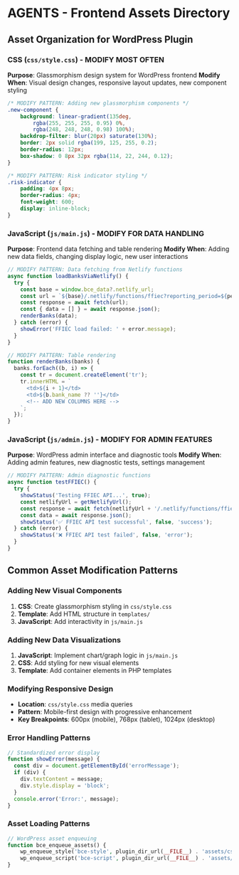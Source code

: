 # AGENTS - Frontend Assets Directory

## Asset Organization for WordPress Plugin

### CSS (`css/style.css`) - **MODIFY MOST OFTEN**
**Purpose**: Glassmorphism design system for WordPress frontend
**Modify When**: Visual design changes, responsive layout updates, new component styling

```css
/* MODIFY PATTERN: Adding new glassmorphism components */
.new-component {
    background: linear-gradient(135deg, 
        rgba(255, 255, 255, 0.95) 0%, 
        rgba(248, 248, 248, 0.98) 100%);
    backdrop-filter: blur(20px) saturate(130%);
    border: 2px solid rgba(199, 125, 255, 0.2);
    border-radius: 12px;
    box-shadow: 0 8px 32px rgba(114, 22, 244, 0.12);
}

/* MODIFY PATTERN: Risk indicator styling */
.risk-indicator {
    padding: 4px 8px;
    border-radius: 4px;
    font-weight: 600;
    display: inline-block;
}
```

### JavaScript (`js/main.js`) - **MODIFY FOR DATA HANDLING**
**Purpose**: Frontend data fetching and table rendering
**Modify When**: Adding new data fields, changing display logic, new user interactions

```javascript
// MODIFY PATTERN: Data fetching from Netlify functions
async function loadBanksViaNetlify() {
  try {
    const base = window.bce_data?.netlify_url;
    const url = `${base}/.netlify/functions/ffiec?reporting_period=${period}&top=100`;
    const response = await fetch(url);
    const { data = [] } = await response.json();
    renderBanks(data);
  } catch (error) {
    showError('FFIEC load failed: ' + error.message);
  }
}

// MODIFY PATTERN: Table rendering
function renderBanks(banks) {
  banks.forEach((b, i) => {
    const tr = document.createElement('tr');
    tr.innerHTML = `
      <td>${i + 1}</td>
      <td>${b.bank_name ?? ''}</td>
      <!-- ADD NEW COLUMNS HERE -->
    `;
  });
}
```

### JavaScript (`js/admin.js`) - **MODIFY FOR ADMIN FEATURES**
**Purpose**: WordPress admin interface and diagnostic tools
**Modify When**: Adding admin features, new diagnostic tests, settings management

```javascript
// MODIFY PATTERN: Admin diagnostic functions
async function testFFIEC() {
  try {
    showStatus('Testing FFIEC API...', true);
    const netlifyUrl = getNetlifyUrl();
    const response = await fetch(netlifyUrl + '/.netlify/functions/ffiec?test=true');
    const data = await response.json();
    showStatus('✅ FFIEC API test successful', false, 'success');
  } catch (error) {
    showStatus('❌ FFIEC API test failed', false, 'error');
  }
}
```

## Common Asset Modification Patterns

### Adding New Visual Components
1. **CSS**: Create glassmorphism styling in `css/style.css`
2. **Template**: Add HTML structure in `templates/`
3. **JavaScript**: Add interactivity in `js/main.js`

### Adding New Data Visualizations
1. **JavaScript**: Implement chart/graph logic in `js/main.js`
2. **CSS**: Add styling for new visual elements
3. **Template**: Add container elements in PHP templates

### Modifying Responsive Design
- **Location**: `css/style.css` media queries
- **Pattern**: Mobile-first design with progressive enhancement
- **Key Breakpoints**: 600px (mobile), 768px (tablet), 1024px (desktop)

### Error Handling Patterns
```javascript
// Standardized error display
function showError(message) {
  const div = document.getElementById('errorMessage');
  if (div) {
    div.textContent = message;
    div.style.display = 'block';
  }
  console.error('Error:', message);
}
```

### Asset Loading Patterns
```php
// WordPress asset enqueuing
function bce_enqueue_assets() {
    wp_enqueue_style('bce-style', plugin_dir_url(__FILE__) . 'assets/css/style.css');
    wp_enqueue_script('bce-script', plugin_dir_url(__FILE__) . 'assets/js/main.js');
}
```
